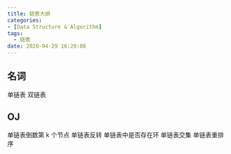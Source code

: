 ```yaml
---
title: 链表大纲
categories:
- [Data Structure & Algorithm]
tags:
  - 链表
date: 2020-04-29 16:29:08
---
```


<!--more-->
## 名词
单链表
双链表

## OJ
单链表倒数第 k 个节点
单链表反转
单链表中是否存在环
单链表交集
单链表重排序

